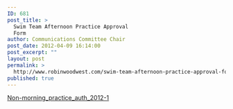 ```yaml
---
ID: 681
post_title: >
  Swim Team Afternoon Practice Approval
  Form
author: Communications Committee Chair
post_date: 2012-04-09 16:14:00
post_excerpt: ""
layout: post
permalink: >
  http://www.robinwoodwest.com/swim-team-afternoon-practice-approval-form/
published: true
---
```

<a href="http://www.robinwoodwest.com/swim-team-afternoon-practice-approval-form/non-morning_practice_auth_2012-1/" rel="attachment wp-att-683">Non-morning_practice_auth_2012-1</a>